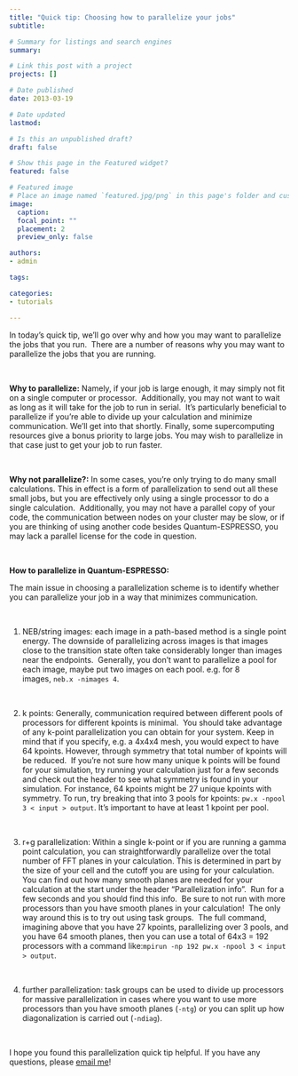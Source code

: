 ```yaml
---
title: "Quick tip: Choosing how to parallelize your jobs"
subtitle: 

# Summary for listings and search engines
summary: 

# Link this post with a project
projects: []

# Date published
date: 2013-03-19

# Date updated
lastmod: 

# Is this an unpublished draft?
draft: false

# Show this page in the Featured widget?
featured: false

# Featured image
# Place an image named `featured.jpg/png` in this page's folder and customize its options here.
image:
  caption: 
  focal_point: ""
  placement: 2
  preview_only: false

authors:
- admin

tags:

categories:
- tutorials

---
```

In today’s quick tip, we’ll go over why and how you may want to parallelize the jobs that you run.  There are a number of reasons why you may want to parallelize the jobs that you are running.  


 


**Why to parallelize:** Namely, if your job is large enough, it may simply not fit on a single computer or processor.  Additionally, you may not want to wait as long as it will take for the job to run in serial.  It’s particularly beneficial to parallelize if you’re able to divide up your calculation and minimize communication. We’ll get into that shortly. Finally, some supercomputing resources give a bonus priority to large jobs. You may wish to parallelize in that case just to get your job to run faster.


 


**Why not parallelize?:** In some cases, you’re only trying to do many small calculations. This in effect is a form of parallelization to send out all these small jobs, but you are effectively only using a single processor to do a single calculation.  Additionally, you may not have a parallel copy of your code, the communication between nodes on your cluster may be slow, or if you are thinking of using another code besides Quantum-ESPRESSO, you may lack a parallel license for the code in question.


 


**How to parallelize in Quantum-ESPRESSO:**


The main issue in choosing a parallelization scheme is to identify whether you can parallelize your job in a way that minimizes communication.


 


1. NEB/string images: each image in a path-based method is a single point energy. The downside of parallelizing across images is that images close to the transition state often take considerably longer than images near the endpoints.  Generally, you don’t want to parallelize a pool for each image, maybe put two images on each pool. e.g. for 8 images, `neb.x -nimages 4`.

 


2. k points: Generally, communication required between different pools of processors for different kpoints is minimal.  You should take advantage of any k-point parallelization you can obtain for your system. Keep in mind that if you specify, e.g. a 4x4x4 mesh, you would expect to have 64 kpoints. However, through symmetry that total number of kpoints will be reduced.  If you’re not sure how many unique k points will be found for your simulation, try running your calculation just for a few seconds and check out the header to see what symmetry is found in your simulation. For instance, 64 kpoints might be 27 unique kpoints with symmetry. To run, try breaking that into 3 pools for kpoints: `pw.x -npool 3 < input > output`. It’s important to have at least 1 kpoint per pool.

 

3. r+g parallelization: Within a single k-point or if you are running a gamma point calculation, you can straightforwardly parallelize over the total number of FFT planes in your calculation. This is determined in part by the size of your cell and the cutoff you are using for your calculation. You can find out how many smooth planes are needed for your calculation at the start under the header “Parallelization info”.  Run for a few seconds and you should find this info.  Be sure to not run with more processors than you have smooth planes in your calculation!  The only way around this is to try out using task groups.  The full command, imagining above that you have 27 kpoints, parallelizing over 3 pools, and you have 64 smooth planes, then you can use a total of 64x3 = 192 processors with a command like:`mpirun -np 192 pw.x -npool 3 < input > output`.

 


4. further parallelization: task groups can be used to divide up processors for massive parallelization in cases where you want to use more processors than you have smooth planes (`-ntg`) or you can split up how diagonalization is carried out (`-ndiag`).

 


I hope you found this parallelization quick tip helpful. If you have any questions, please [email me](mailto:hjkulik@mit.edu?subject=Questions%20about%20parallelization%20quick%20tip "mailto:hjkulik@mit.edu?subject=Questions about parallelization quick tip")!



